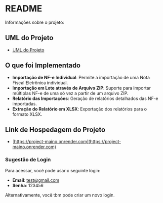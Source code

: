 # README

Informações sobre o projeto:

## UML do Projeto

- [UML do Projeto](https://app.diagrams.net/#G1Zk1BIV9C6sZXKjqPRp29aBAyvkOpUbiB#%7B%22pageId%22%3A%22c4acf3e9-155e-7222-9cf6-157b1a14988f%22%7D)

## O que foi Implementado

- **Importação de NF-e Individual**: Permite a importação de uma Nota Fiscal Eletrônica individual.
- **Importação em Lote através de Arquivo ZIP**: Suporte para importar múltiplas NF-e de uma só vez a partir de um arquivo ZIP.
- **Relatório das Importações**: Geração de relatórios detalhados das NF-e importadas.
- **Extração do Relatório em XLSX**: Exportação dos relatórios para o formato XLSX.

## Link de Hospedagem do Projeto

- [https://project-maino.onrender.com](https://project-maino.onrender.com)

### Sugestão de Login

Para acessar, você pode usar o seguinte login:

- **Email**: test@gmail.com
- **Senha**: 123456

Alternativamente, você tbm pode criar um novo login.